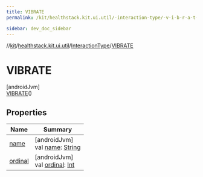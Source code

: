 ```yaml
---
title: VIBRATE
permalink: /kit/healthstack.kit.ui.util/-interaction-type/-v-i-b-r-a-t-e/index.html

sidebar: dev_doc_sidebar
---
```

//[kit](../../../../index.html)/[healthstack.kit.ui.util](../../index.html)/[InteractionType](../index.html)/[VIBRATE](index.html)



# VIBRATE



[androidJvm]\
[VIBRATE](index.html)()



## Properties


| Name | Summary |
|---|---|
| [name](../-n-o-t-h-i-n-g/index.html#-372974862%2FProperties%2F-106109196) | [androidJvm]<br>val [name](../-n-o-t-h-i-n-g/index.html#-372974862%2FProperties%2F-106109196): [String](https://kotlinlang.org/api/latest/jvm/stdlib/kotlin/-string/index.html) |
| [ordinal](../-n-o-t-h-i-n-g/index.html#-739389684%2FProperties%2F-106109196) | [androidJvm]<br>val [ordinal](../-n-o-t-h-i-n-g/index.html#-739389684%2FProperties%2F-106109196): [Int](https://kotlinlang.org/api/latest/jvm/stdlib/kotlin/-int/index.html) |

